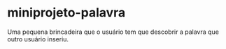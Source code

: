 # miniprojeto-palavra
Uma pequena brincadeira que o usuário tem que descobrir a palavra que outro usuário inseriu.

